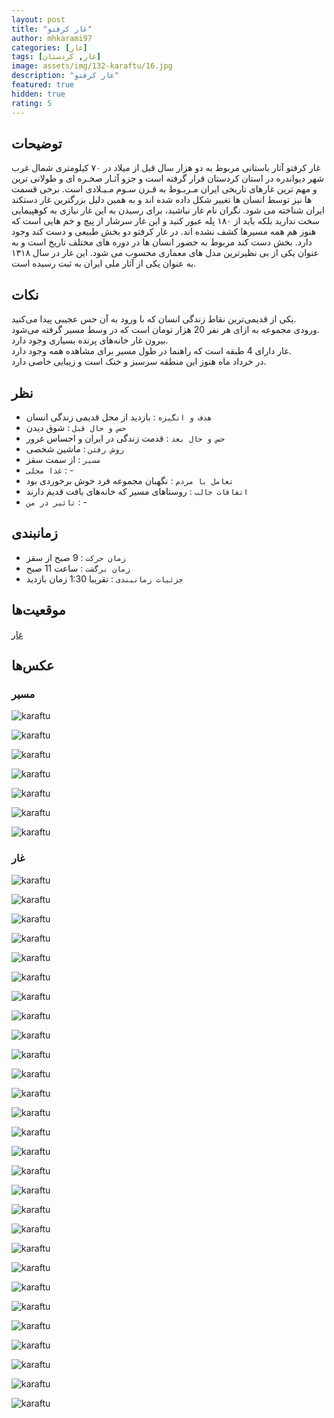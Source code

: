 ```yaml
---
layout: post
title: "غار کرفتو"
author: mhkarami97
categories: [غار]
tags: [غار, کردستان]
image: assets/img/132-karaftu/16.jpg
description: "غار کرفتو"
featured: true
hidden: true
rating: 5
---
```


## توضیحات
غار کرفتو آثار باستانی مربوط به دو هزار سال قبل از میلاد در ۷۰ کیلومتری شمال غرب شهر دیواندره در استان کردستان قرار گرفته است و جزو آثـار صخـره ای و طولانی ترین و مهم ترین غارهای تاریخی ایران مـربـوط به قـرن سـوم مـیـلادی است. برخی قسمت ها نیز توسط انسان ها تغییر شکل داده شده اند و به همین دلیل بزرگترین غار دستکند ایران شناخته می شود. نگران نام غار نباشید، برای رسیدن به این غار نیازی به کوهپیمایی سخت ندارید بلکه باید از ۱۸۰ پله عبور کنید و این غار سرشار از پیچ و خم هایی است که هنوز هم همه مسیرها کشف نشده اند. در غار کرفتو دو بخش طبیعی و دست ‌کند وجود دارد. بخش دست کند مربوط به حضور انسان ها در دوره های مختلف تاریخ است و به عنوان یکی از بی نظیرترین مدل های معماری محسوب می شود. این غار در سال ۱۳۱۸ به عنوان یکی از آثار ملی ایران به ثبت رسیده است.  

## نکات
یکی از قدیمی‌ترین نقاط زندگی انسان که با ورود به آن حس عجیبی پیدا می‌کنید.  
ورودی مجموعه به ازای هر نفر 20 هزار تومان است که در وسط مسیر گرفته می‌شود.  
بیرون غار خانه‌های پرنده بسیاری وجود دارد.  
غار دارای 4 طبقه است که راهنما در طول مسیر برای مشاهده همه وجود دارد.  
در خرداد ماه هنوز این منطقه سرسبز و خنک است و زیبایی خاصی دارد.  

## نظر
 - `هدف و انگیزه` : بازدید از محل قدیمی زندگی انسان
 - `حس و حال قبل` : شوق دیدن
 - `حس و حال بعد` : قدمت زندگی در ایران و احساس غرور
 - `روش رفتن` : ماشین شخصی
 - `مسیر` : از سمت سقز
 - `غذا محلی` : -
 - `تعامل با مردم` : نگهبان مجموعه فرد خوش برخوردی بود
 - `اتفاقات جالب` : روستاهای مسیر که خانه‌های بافت قدیم دارند
 - `تاثیر در من` : -

## زمانبندی
 - `زمان حرکت` : 9 صبح از سقز
 - `زمان برگشت` : ساعت 11 صبح
 - `جزئیات زمانبندی` : تقریبا 1:30 زمان بازدید

## موقعیت‌ها
[غار](https://www.google.com/maps/place/Karaftu,+Iran/@36.2734901,46.8438222,15z/data=!3m1!4b1!4m6!3m5!1s0x4002906575ca533f:0x3305fe76a4439dca!8m2!3d36.273491!4d46.8541219!16s%2Fm%2F0zg6dyn?entry=ttu&g_ep=EgoyMDI1MDYwOC4wIKXMDSoASAFQAw%3D%3D)  

## عکس‌ها

### مسیر

![karaftu](/assets/img/132-karaftu/01.jpg)  
  
![karaftu](/assets/img/132-karaftu/02.jpg)  
  
![karaftu](/assets/img/132-karaftu/03.jpg)  
  
![karaftu](/assets/img/132-karaftu/04.jpg)  
  
![karaftu](/assets/img/132-karaftu/05.jpg)  
  
![karaftu](/assets/img/132-karaftu/06.jpg)  
  
![karaftu](/assets/img/132-karaftu/07.jpg)  

### غار
  
![karaftu](/assets/img/132-karaftu/08.jpg)  
  
![karaftu](/assets/img/132-karaftu/09.jpg)  
  
![karaftu](/assets/img/132-karaftu/10.jpg)  
  
![karaftu](/assets/img/132-karaftu/11.jpg)  
  
![karaftu](/assets/img/132-karaftu/12.jpg)  
  
![karaftu](/assets/img/132-karaftu/13.jpg)  
  
![karaftu](/assets/img/132-karaftu/14.jpg)  
  
![karaftu](/assets/img/132-karaftu/15.jpg)  
  
![karaftu](/assets/img/132-karaftu/16.jpg)  
  
![karaftu](/assets/img/132-karaftu/17.jpg)  
  
![karaftu](/assets/img/132-karaftu/18.jpg)  
  
![karaftu](/assets/img/132-karaftu/19.jpg)  
  
![karaftu](/assets/img/132-karaftu/20.jpg)  
  
![karaftu](/assets/img/132-karaftu/21.jpg)  
  
![karaftu](/assets/img/132-karaftu/22.jpg)  
  
![karaftu](/assets/img/132-karaftu/23.jpg)  
  
![karaftu](/assets/img/132-karaftu/24.jpg)  
  
![karaftu](/assets/img/132-karaftu/25.jpg)  
  
![karaftu](/assets/img/132-karaftu/26.jpg)  
  
![karaftu](/assets/img/132-karaftu/27.jpg)  
  
![karaftu](/assets/img/132-karaftu/28.jpg)  

![karaftu](/assets/img/132-karaftu/29.jpg)  
  
![karaftu](/assets/img/132-karaftu/30.jpg)  
  
![karaftu](/assets/img/132-karaftu/31.jpg)  
  
![karaftu](/assets/img/132-karaftu/32.jpg)  
  
![karaftu](/assets/img/132-karaftu/33.jpg)  
  
![karaftu](/assets/img/132-karaftu/34.jpg)  
  
![karaftu](/assets/img/132-karaftu/35.jpg)  